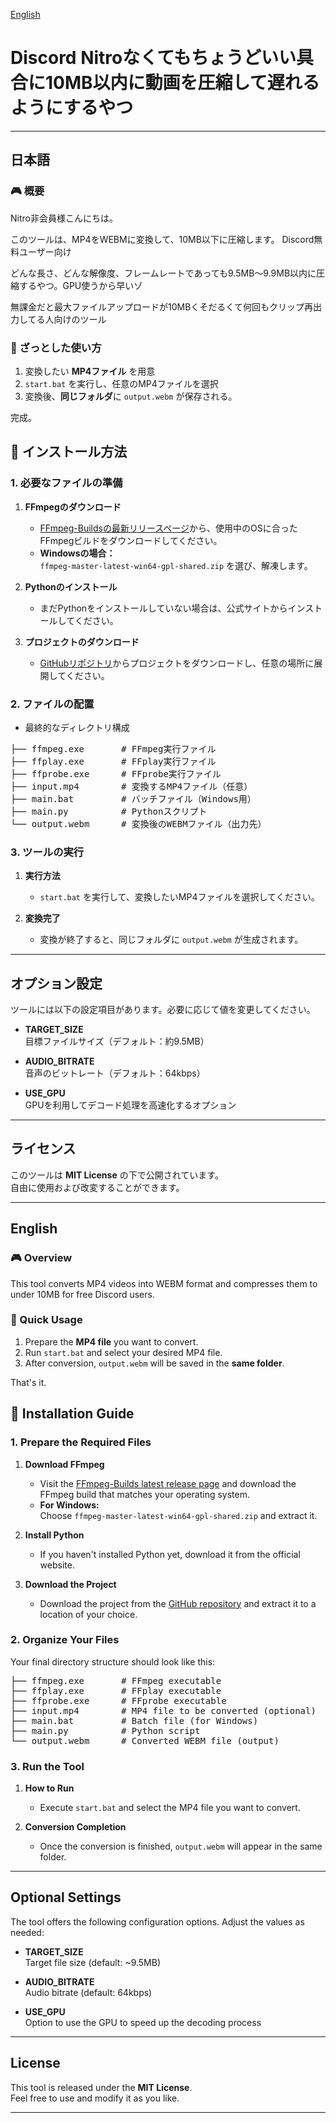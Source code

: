 [English](#english)
# Discord Nitroなくてもちょうどいい具合に10MB以内に動画を圧縮して遅れるようにするやつ



---

## 日本語

### 🎮 概要

Nitro非会員様こんにちは。

このツールは、MP4をWEBMに変換して、10MB以下に圧縮します。  Discord無料ユーザー向け

どんな長さ、どんな解像度、フレームレートであっても9.5MB～9.9MB以内に圧縮するやつ。GPU使うから早いゾ

無課金だと最大ファイルアップロードが10MBくそだるくて何回もクリップ再出力してる人向けのツール


### 📂 ざっとした使い方

1. 変換したい **MP4ファイル** を用意
2. `start.bat` を実行し、任意のMP4ファイルを選択
3. 変換後、**同じフォルダ**に `output.webm` が保存される。

完成。


## 📂 インストール方法

### 1. 必要なファイルの準備

1. **FFmpegのダウンロード**  
   - [FFmpeg-Buildsの最新リリースページ](https://github.com/yt-dlp/FFmpeg-Builds/releases/tag/latest)から、使用中のOSに合ったFFmpegビルドをダウンロードしてください。  
   - **Windowsの場合：**  
     `ffmpeg-master-latest-win64-gpl-shared.zip` を選び、解凍します。

2. **Pythonのインストール**  
   - まだPythonをインストールしていない場合は、公式サイトからインストールしてください。

3. **プロジェクトのダウンロード**  
   - [GitHubリポジトリ](https://github.com/keimaruO/MP4-to-WEBM-GameClip-Converter-Discord)からプロジェクトをダウンロードし、任意の場所に展開してください。

### 2. ファイルの配置

- 最終的なディレクトリ構成

<pre>
├── ffmpeg.exe       # FFmpeg実行ファイル
├── ffplay.exe       # FFplay実行ファイル
├── ffprobe.exe      # FFprobe実行ファイル
├── input.mp4        # 変換するMP4ファイル（任意）
├── main.bat         # バッチファイル（Windows用）
├── main.py          # Pythonスクリプト
└── output.webm      # 変換後のWEBMファイル（出力先）
</pre>


### 3. ツールの実行

1. **実行方法**  
   - `start.bat` を実行して、変換したいMP4ファイルを選択してください。

2. **変換完了**  
   - 変換が終了すると、同じフォルダに `output.webm` が生成されます。

---

## オプション設定

ツールには以下の設定項目があります。必要に応じて値を変更してください。

- **TARGET_SIZE**  
  目標ファイルサイズ（デフォルト：約9.5MB）

- **AUDIO_BITRATE**  
  音声のビットレート（デフォルト：64kbps）

- **USE_GPU**  
  GPUを利用してデコード処理を高速化するオプション

---

## ライセンス

このツールは **MIT License** の下で公開されています。  
自由に使用および改変することができます。

---

## English

### 🎮 Overview

This tool converts MP4 videos into WEBM format and compresses them to under 10MB for free Discord users.  

### 📂 Quick Usage

1. Prepare the **MP4 file** you want to convert.
2. Run `start.bat` and select your desired MP4 file.
3. After conversion, `output.webm` will be saved in the **same folder**.

That's it.

## 📂 Installation Guide

### 1. Prepare the Required Files

1. **Download FFmpeg**  
   - Visit the [FFmpeg-Builds latest release page](https://github.com/yt-dlp/FFmpeg-Builds/releases/tag/latest) and download the FFmpeg build that matches your operating system.  
   - **For Windows:**  
     Choose `ffmpeg-master-latest-win64-gpl-shared.zip` and extract it.

2. **Install Python**  
   - If you haven't installed Python yet, download it from the official website.

3. **Download the Project**  
   - Download the project from the [GitHub repository](https://github.com/keimaruO/MP4-to-WEBM-GameClip-Converter-Discord) and extract it to a location of your choice.

### 2. Organize Your Files

Your final directory structure should look like this:

<pre>
├── ffmpeg.exe       # FFmpeg executable
├── ffplay.exe       # FFplay executable
├── ffprobe.exe      # FFprobe executable
├── input.mp4        # MP4 file to be converted (optional)
├── main.bat         # Batch file (for Windows)
├── main.py          # Python script
└── output.webm      # Converted WEBM file (output)
</pre>

### 3. Run the Tool

1. **How to Run**  
   - Execute `start.bat` and select the MP4 file you want to convert.

2. **Conversion Completion**  
   - Once the conversion is finished, `output.webm` will appear in the same folder.

---

## Optional Settings

The tool offers the following configuration options. Adjust the values as needed:

- **TARGET_SIZE**  
  Target file size (default: ~9.5MB)

- **AUDIO_BITRATE**  
  Audio bitrate (default: 64kbps)

- **USE_GPU**  
  Option to use the GPU to speed up the decoding process

---

## License

This tool is released under the **MIT License**.  
Feel free to use and modify it as you like.

---
